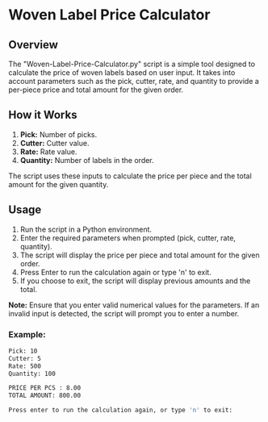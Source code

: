 # Woven Label Price Calculator

## Overview

The "Woven-Label-Price-Calculator.py" script is a simple tool designed to calculate the price of woven labels based on user input. It takes into account parameters such as the pick, cutter, rate, and quantity to provide a per-piece price and total amount for the given order.

## How it Works

1. **Pick:** Number of picks.
2. **Cutter:** Cutter value.
3. **Rate:** Rate value.
4. **Quantity:** Number of labels in the order.

The script uses these inputs to calculate the price per piece and the total amount for the given quantity.

## Usage

1. Run the script in a Python environment.
2. Enter the required parameters when prompted (pick, cutter, rate, quantity).
3. The script will display the price per piece and total amount for the given order.
4. Press Enter to run the calculation again or type 'n' to exit.
5. If you choose to exit, the script will display previous amounts and the total.

**Note:** Ensure that you enter valid numerical values for the parameters. If an invalid input is detected, the script will prompt you to enter a number.

### Example:

```bash
Pick: 10
Cutter: 5
Rate: 500
Quantity: 100

PRICE PER PCS : 8.00
TOTAL AMOUNT: 800.00

Press enter to run the calculation again, or type 'n' to exit:
